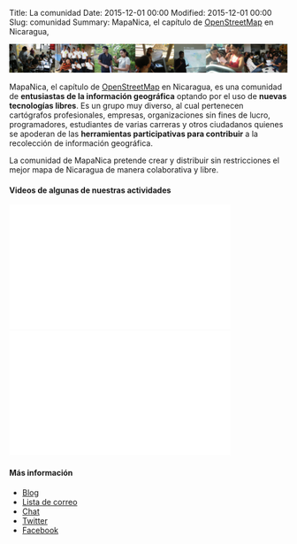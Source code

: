 Title: La comunidad
Date: 2015-12-01 00:00
Modified: 2015-12-01 00:00
Slug: comunidad
Summary: MapaNica, el capítulo de [OpenStreetMap](http://openstreetmap.org/) en Nicaragua,

<div>
<img src="/images/community-banner.jpg" />
</div>

<div></div>

<div>
<p>MapaNica, el capítulo de <a href="http://openstreetmap.org" />OpenStreetMap</a> en Nicaragua, es una comunidad de <strong>entusiastas de la información geográfica</strong> optando por el uso de <strong>nuevas tecnologías libres</strong>. Es un grupo muy diverso, al cual pertenecen cartógrafos profesionales, empresas, organizaciones sin fines de lucro, programadores, estudiantes de varias carreras y otros ciudadanos quienes se apoderan de las <strong>herramientas participativas para contribuir</strong> a la recolección de información geográfica.<p>

<p>La comunidad de MapaNica pretende crear y distribuir sin restricciones el mejor mapa de Nicaragua de manera colaborativa y libre.</p>
</div>

<div class="article-style-line">

<h4>Videos de algunas de nuestras actividades</h4>
<iframe width="400" height="225" src="//www.youtube.com/embed/TL2TzuTAlJQ" frameborder="0" allowfullscreen></iframe>
<iframe width="400" height="225" src="//www.youtube.com/embed/aohEXf0tUuk" frameborder="0" allowfullscreen></iframe>
</div>

<div class="article-style-line">
  <h4>Más información</h4>
  <ul>
    <li><a href="http://blog.mapanica.net">Blog</a></li>
    <li><a href="http://lists.openstreetmap.org/listinfo/talk-ni">Lista de correo</a></li>
    <li><a href="http://irc.lc/OFTC/osm-ni/invitado">Chat</a></li>
    <li><a href="http://www.twitter.com/osm_ni">Twitter</a></li>
    <li><a href="http://www.facebook.com/mapanica">Facebook</a></li>
  </ul>
</div>

